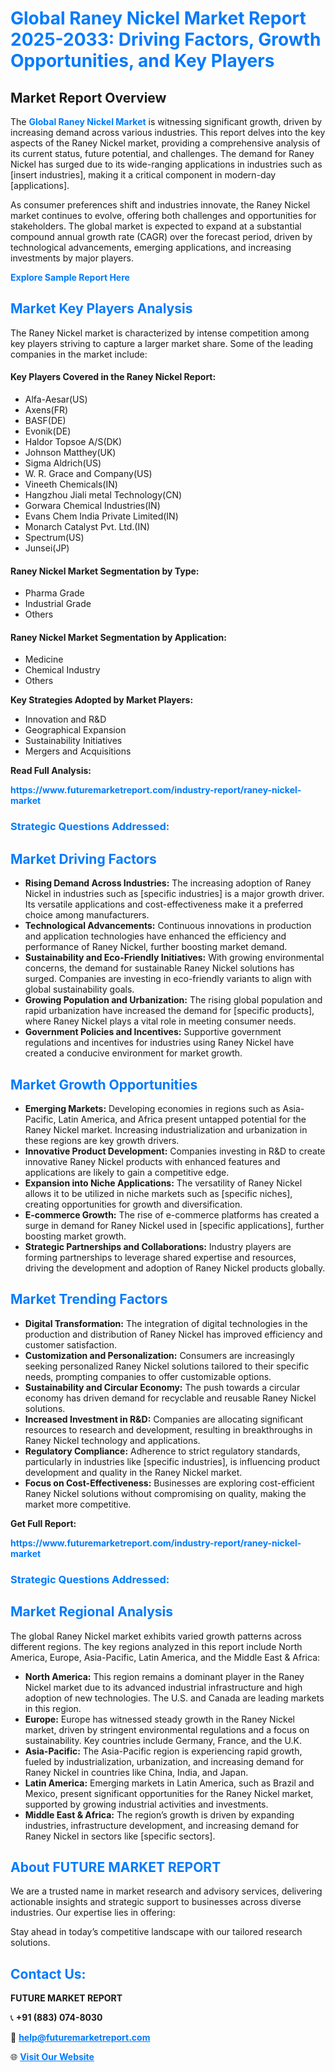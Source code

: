 <h1 style="color: #007BFF;">Global Raney Nickel Market Report 2025-2033: Driving Factors, Growth Opportunities, and Key Players</h1>

<section id="overview">
<h2>Market Report Overview</h2>
<p>The <a href="https://www.futuremarketreport.com/industry-report/raney-nickel-market" style="color: #007BFF; text-decoration: none;"><strong>Global Raney Nickel Market</strong></a> is witnessing significant growth, driven by increasing demand across various industries. This report delves into the key aspects of the Raney Nickel market, providing a comprehensive analysis of its current status, future potential, and challenges. The demand for Raney Nickel has surged due to its wide-ranging applications in industries such as [insert industries], making it a critical component in modern-day [applications].</p>
<p>As consumer preferences shift and industries innovate, the Raney Nickel market continues to evolve, offering both challenges and opportunities for stakeholders. The global market is expected to expand at a substantial compound annual growth rate (CAGR) over the forecast period, driven by technological advancements, emerging applications, and increasing investments by major players.</p>
</section>

<section id="overview">
<p><a href="https://www.futuremarketreport.com/request-sample/reportId=110041" style="color: #007BFF; text-decoration: none;"><strong>Explore Sample Report Here</strong></a></p>
</section>

<section id="key-players">
<h2 style="color: #007BFF;">Market Key Players Analysis</h2>
<p>The Raney Nickel market is characterized by intense competition among key players striving to capture a larger market share. Some of the leading companies in the market include:</p>
<h4>Key Players Covered in the Raney Nickel Report:</h4>
<ul><li>Alfa-Aesar(US)</li><li>Axens(FR)</li><li>BASF(DE)</li><li>Evonik(DE)</li><li>Haldor Topsoe A/S(DK)</li><li>Johnson Matthey(UK)</li><li>Sigma Aldrich(US)</li><li>W. R. Grace and Company(US)</li><li>Vineeth Chemicals(IN)</li><li>Hangzhou Jiali metal Technology(CN)</li><li>Gorwara Chemical Industries(IN)</li><li>Evans Chem India Private Limited(IN)</li><li>Monarch Catalyst Pvt. Ltd.(IN)</li><li>Spectrum(US)</li><li>Junsei(JP)</li></ul>
<h4>Raney Nickel Market Segmentation by Type:</h4>
<ul><li>Pharma Grade</li><li>Industrial Grade</li><li>Others</li></ul>

<h4>Raney Nickel Market Segmentation by Application:</h4>
<ul><li>Medicine</li><li>Chemical Industry</li><li>Others</li></ul>
<p><strong>Key Strategies Adopted by Market Players:</strong></p>
<ul>
<li>Innovation and R&D</li>
<li>Geographical Expansion</li>
<li>Sustainability Initiatives</li>
<li>Mergers and Acquisitions</li>
</ul>
</section>

<section>
<p><strong>Read Full Analysis: </strong></p><a href="https://www.futuremarketreport.com/industry-report/raney-nickel-market" style="color: #007BFF; text-decoration: none;"><strong>https://www.futuremarketreport.com/industry-report/raney-nickel-market</strong></a>
<h3 style="color: #007BFF;">Strategic Questions Addressed:</h3>
</section>

<section id="driving-factors">
<h2 style="color: #007BFF;">Market Driving Factors</h2>
<ul>
<li><strong>Rising Demand Across Industries:</strong> The increasing adoption of Raney Nickel in industries such as [specific industries] is a major growth driver. Its versatile applications and cost-effectiveness make it a preferred choice among manufacturers.</li>
<li><strong>Technological Advancements:</strong> Continuous innovations in production and application technologies have enhanced the efficiency and performance of Raney Nickel, further boosting market demand.</li>
<li><strong>Sustainability and Eco-Friendly Initiatives:</strong> With growing environmental concerns, the demand for sustainable Raney Nickel solutions has surged. Companies are investing in eco-friendly variants to align with global sustainability goals.</li>
<li><strong>Growing Population and Urbanization:</strong> The rising global population and rapid urbanization have increased the demand for [specific products], where Raney Nickel plays a vital role in meeting consumer needs.</li>
<li><strong>Government Policies and Incentives:</strong> Supportive government regulations and incentives for industries using Raney Nickel have created a conducive environment for market growth.</li>
</ul>
</section>

<section id="growth-opportunities">
<h2 style="color: #007BFF;">Market Growth Opportunities</h2>
<ul>
<li><strong>Emerging Markets:</strong> Developing economies in regions such as Asia-Pacific, Latin America, and Africa present untapped potential for the Raney Nickel market. Increasing industrialization and urbanization in these regions are key growth drivers.</li>
<li><strong>Innovative Product Development:</strong> Companies investing in R&D to create innovative Raney Nickel products with enhanced features and applications are likely to gain a competitive edge.</li>
<li><strong>Expansion into Niche Applications:</strong> The versatility of Raney Nickel allows it to be utilized in niche markets such as [specific niches], creating opportunities for growth and diversification.</li>
<li><strong>E-commerce Growth:</strong> The rise of e-commerce platforms has created a surge in demand for Raney Nickel used in [specific applications], further boosting market growth.</li>
<li><strong>Strategic Partnerships and Collaborations:</strong> Industry players are forming partnerships to leverage shared expertise and resources, driving the development and adoption of Raney Nickel products globally.</li>
</ul>
</section>

<section id="trending-factors">
<h2 style="color: #007BFF;">Market Trending Factors</h2>
<ul>
<li><strong>Digital Transformation:</strong> The integration of digital technologies in the production and distribution of Raney Nickel has improved efficiency and customer satisfaction.</li>
<li><strong>Customization and Personalization:</strong> Consumers are increasingly seeking personalized Raney Nickel solutions tailored to their specific needs, prompting companies to offer customizable options.</li>
<li><strong>Sustainability and Circular Economy:</strong> The push towards a circular economy has driven demand for recyclable and reusable Raney Nickel solutions.</li>
<li><strong>Increased Investment in R&D:</strong> Companies are allocating significant resources to research and development, resulting in breakthroughs in Raney Nickel technology and applications.</li>
<li><strong>Regulatory Compliance:</strong> Adherence to strict regulatory standards, particularly in industries like [specific industries], is influencing product development and quality in the Raney Nickel market.</li>
<li><strong>Focus on Cost-Effectiveness:</strong> Businesses are exploring cost-efficient Raney Nickel solutions without compromising on quality, making the market more competitive.</li>
</ul>
</section>

<section>
<p><strong>Get Full Report: </strong></p><a href="https://www.futuremarketreport.com/industry-report/raney-nickel-market" style="color: #007BFF; text-decoration: none;"><strong>https://www.futuremarketreport.com/industry-report/raney-nickel-market</strong></a>
<h3 style="color: #007BFF;">Strategic Questions Addressed:</h3>
</section>


<section id="regional-analysis">
<h2 style="color: #007BFF;">Market Regional Analysis</h2>
<p>The global Raney Nickel market exhibits varied growth patterns across different regions. The key regions analyzed in this report include North America, Europe, Asia-Pacific, Latin America, and the Middle East & Africa:</p>
<ul>
<li><strong>North America:</strong> This region remains a dominant player in the Raney Nickel market due to its advanced industrial infrastructure and high adoption of new technologies. The U.S. and Canada are leading markets in this region.</li>
<li><strong>Europe:</strong> Europe has witnessed steady growth in the Raney Nickel market, driven by stringent environmental regulations and a focus on sustainability. Key countries include Germany, France, and the U.K.</li>
<li><strong>Asia-Pacific:</strong> The Asia-Pacific region is experiencing rapid growth, fueled by industrialization, urbanization, and increasing demand for Raney Nickel in countries like China, India, and Japan.</li>
<li><strong>Latin America:</strong> Emerging markets in Latin America, such as Brazil and Mexico, present significant opportunities for the Raney Nickel market, supported by growing industrial activities and investments.</li>
<li><strong>Middle East & Africa:</strong> The region’s growth is driven by expanding industries, infrastructure development, and increasing demand for Raney Nickel in sectors like [specific sectors].</li>
</ul>
</section>

<footer>
<h2 style="color: #007BFF;">About FUTURE MARKET REPORT</h2>
<p>We are a trusted name in market research and advisory services, delivering actionable insights and strategic support to businesses across diverse industries. Our expertise lies in offering:</p>

<p>Stay ahead in today’s competitive landscape with our tailored research solutions.</p>

<h2 style="color: #007BFF;">Contact Us:</h2>
<p><strong>FUTURE MARKET REPORT</strong></p>
<p>📞 <strong>+91 (883) 074-8030</strong></p>
<p>📧 <strong><a href="mailto:help@futuremarketreport.com" style="color: #007BFF;">help@futuremarketreport.com</a></strong></p>
<p>🌐 <strong><a href="https://www.futuremarketreport.com/" style="color: #007BFF;">Visit Our Website</a></strong></p>
</footer>